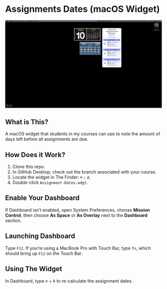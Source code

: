 # Assignments Dates (macOS Widget)
![](screenshot.png)

## What is This?
A macOS widget that students in my courses can use to note the amount of days left before all assignments are due.

## How Does it Work?
1. Clone this repo.
2. In GitHub Desktop, check out the branch associated with your course.
3. Locate the widget in The Finder: `⌘` `⇧` `A`.
4. Double-click `Assignment-Dates.wdgt`.

## Enable Your Dashboard
If Dashboard isn’t enabled, open System Preferences, choose **Mission Control**, then choose **As Space** or **As Overlay** next to the **Dashboard** section.

## Launching Dashboard
Type `F12`. If you’re using a MacBook Pro with Touch Bar, type `fn`, which should bring up `F12` on the Touch Bar.

## Using The Widget
In Dashboard, type `⌘` + `R` to re-calculate the assignment dates.
